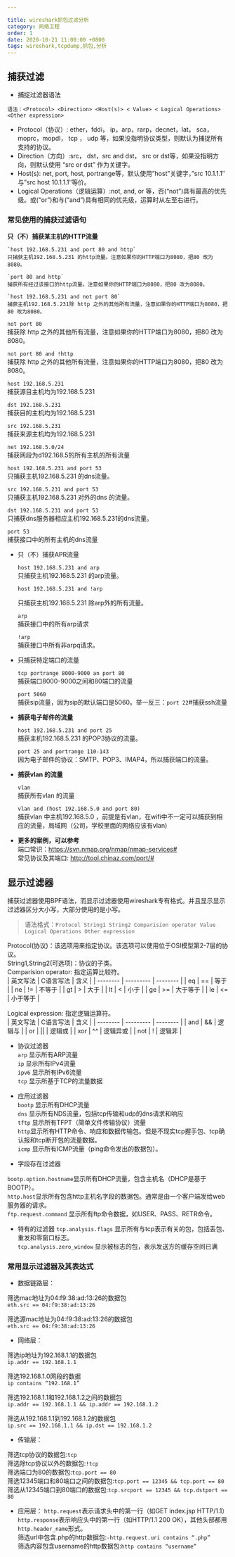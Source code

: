 ```yaml
---

title: wireshark抓包过滤分析
category: 网络工程
order: 1
date: 2020-10-21 11:00:00 +0800
tags: wireshark,tcpdump,抓包,分析
---
```


## 捕获过滤

- 捕捉过滤器语法

`语法：<Protocol> <Direction> <Host(s)> < Value> < Logical Operations> <Other expression>`  
* Protocol（协议）: ether，fddi， ip，arp，rarp，decnet，lat， sca，moprc，mopdl， tcp ， udp 等，如果没指明协议类型，则默认为捕捉所有支持的协议。  
* Direction（方向）:src， dst，src and dst， src or dst等，如果没指明方向，则默认使用 “src or dst” 作为关键字。  
* Host(s): net, port, host, portrange等，默认使用”host”关键字，”src 10.1.1.1″与”src host 10.1.1.1″等价。  
* Logical Operations（逻辑运算）:not, and, or 等，否(“not”)具有最高的优先级。或(“or”)和与(“and”)具有相同的优先级，运算时从左至右进行。  

### 常见使用的捕获过滤语句  

**只（不）捕获某主机的HTTP流量**

	`host 192.168.5.231 and port 80 and http`  
	只捕获主机192.168.5.231 的http流量。注意如果你的HTTP端口为8080，把80 改为8080。

	`port 80 and http`  
	捕获所有经过该接口的http流量。注意如果你的HTTP端口为8080，把80 改为8080。

	`host 192.168.5.231 and not port 80`  
	捕获主机192.168.5.231除 http 之外的其他所有流量，注意如果你的HTTP端口为8080，把80 改为8080。

  `not port 80`  
  捕获除 http 之外的其他所有流量，注意如果你的HTTP端口为8080，把80 改为8080。

  `not port 80 and !http`  
  捕获除 http 之外的其他所有流量，注意如果你的HTTP端口为8080，把80 改为8080。

  `host 192.168.5.231`  
  捕获源目主机均为192.168.5.231

  `dst 192.168.5.231`  
  捕获目的主机均为192.168.5.231

  `src 192.168.5.231`  
  捕获来源主机均为192.168.5.231

  `net 192.168.5.0/24`  
  捕获网段为d192.168.5的所有主机的所有流量

  `host 192.168.5.231 and port 53`  
  只捕获主机192.168.5.231 的dns流量。

  `src 192.168.5.231 and port 53`  
  只捕获主机192.168.5.231 对外的dns 的流量。

  `dst 192.168.5.231 and port 53`  
  只捕获dns服务器相应主机192.168.5.231的dns流量。

  `port 53`  
  捕获接口中的所有主机的dns流量

* 只（不）捕获APR流量

  `host 192.168.5.231 and arp`  
  只捕获主机192.168.5.231 的arp流量。

  `host 192.168.5.231 and !arp`  

  只捕获主机192.168.5.231 除arp外的所有流量。

  `arp`  
  捕获接口中的所有arp请求

  `!arp`  
  捕获接口中所有非arpq请求。

* 只捕获特定端口的流量

  `tcp portrange 8000-9000 an port 80`  
  捕获端口8000-9000之间和80端口的流量

  `port 5060`  
  捕获sip流量，因为sip的默认端口是5060。举一反三：`port 22`#捕获ssh流量

* **捕获电子邮件的流量**

  `host 192.168.5.231 and port 25`  
  捕获主机192.168.5.231 的POP3协议的流量。

  `port 25 and portrange 110-143`  
  因为电子邮件的协议：SMTP、POP3、IMAP4，所以捕获端口的流量。

* **捕获vlan 的流量**  

  `vlan`  
  捕获所有vlan 的流量

  `vlan and (host 192.168.5.0 and port 80)`  
  捕获vlan 中主机192.168.5.0 ，前提是有vlan，在wifi中不一定可以捕获到相应的流量，局域网（公司，学校里面的网络应该有vlan)  

* **更多的案例，可以参考**  
    端口常识：https://svn.nmap.org/nmap/nmap-services#  
    常见协议及其端口: http://tool.chinaz.com/port/#  

## 显示过滤器

  捕获过滤器使用BPF语法，而显示过滤器使用wireshark专有格式。并且显示显示过滤器区分大小写，大部分使用的是小写。  

> 语法格式：`Protocol String1 String2 Comparision operator Value Logical Operations Other expression`

Protocol(协议)：该选项用来指定协议。该选项可以使用位于OSI模型第2-7层的协议。  
String1,String2(可选项)：协议的子类。  
Comparision operator: 指定运算比较符。  
| 英文写法 | C语言写法 | 含义     |
| -------- | --------- | -------- |
| eq       | ==        | 等于     |
| ne       | !=        | 不等于   |
| gt       | >         | 大于     |
| lt       | <         | 小于     |
| ge       | >=        | 大于等于 |
| le       | <=        | 小于等于 |

Logical expression: 指定逻辑运算符。  
| 英文写法 | C语言写法 | 含义     |
| -------- | --------- | -------- |
| and      | &&        | 逻辑与   |
| or       | \|\|      | 逻辑或   |
| xor      | ^^        | 逻辑异或 |
| not      | !         | 逻辑非   |

- 协议过滤器  
`arp`  显示所有ARP流量  
`ip` 显示所有IPv4流量  
`ipv6` 显示所有IPv6流量  
`tcp` 显示所基于TCP的流量数据  
  
- 应用过滤器  
`bootp` 显示所有DHCP流量  
`dns` 显示所有NDS流量，包括tcp传输和udp的dns请求和响应  
`tftp` 显示所有TFPT（简单文件传输协议）流量  
`http`显示所有HTTP命令、响应和数据传输包。但是不现实tcp握手包、tcp确认报和tcp断开包的流量数据。  
    `icmp` 显示所有ICMP流量（ping命令发出的数据包）。  
  
- 字段存在过滤器 

`bootp.option.hostname`显示所有DHCP流量，包含主机名（DHCP是基于BOOTP）。  
`http.host`显示所有包含http主机名字段的数据包。通常是由一个客户端发给web服务器的请求。  
`ftp.request.command` 显示所有ftp命令数据，如USER、PASS、RETR命令。  

- 特有的过滤器
`tcp.analysis.flags` 显示所有与tcp表示有关的包，包括丢包、重发和零窗口标志。  
`tcp.analysis.zero_window`  显示被标志的包，表示发送方的缓存空间已满  

### 常用显示过滤器及其表达式

- 数据链路层：

筛选mac地址为04:f9:38:ad:13:26的数据包  
`eth.src == 04:f9:38:ad:13:26`

筛选源mac地址为04:f9:38:ad:13:26的数据包  
`eth.src == 04:f9:38:ad:13:26`

- 网络层：

筛选ip地址为192.168.1.1的数据包  
`ip.addr == 192.168.1.1`

筛选192.168.1.0网段的数据  
`ip contains “192.168.1”`

筛选192.168.1.1和192.168.1.2之间的数据包  
`ip.addr == 192.168.1.1 && ip.addr == 192.168.1.2`  

筛选从192.168.1.1到192.168.1.2的数据包  
`ip.src == 192.168.1.1 && ip.dst == 192.168.1.2`  

- 传输层：

筛选tcp协议的数据包:`tcp`  
筛选除tcp协议以外的数据包:`!tcp`  
筛选端口为80的数据包:`tcp.port == 80`  
筛选12345端口和80端口之间的数据包:`tcp.port == 12345 && tcp.port == 80`  
筛选从12345端口到80端口的数据包:`tcp.srcport == 12345 && tcp.dstport == 80`  

- 应用层：
`http.request`表示请求头中的第一行（如GET index.jsp HTTP/1.1）  
`http.response`表示响应头中的第一行（如HTTP/1.1 200 OK），其他头部都用`http.header_name`形式。  
筛选url中包含.php的http数据包:`-http.request.uri contains “.php”`  
筛选内容包含username的http数据包:`http contains “username”`  

